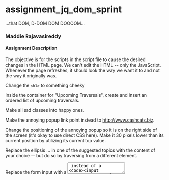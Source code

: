 assignment_jq_dom_sprint
========================

...that DOM, D-DOM DOM DOOOOM...
<h3>Maddie Rajavasireddy</h3>

<h4>Assignment Description</h4>
The objective is for the scripts in the script file to cause the desired changes in the HTML page. We can't edit the HTML -- only the JavaScript. Whenever the page refreshes, it should look the way we want it to and not the way it originally was.

  Change the `<h1>` to something cheeky  
  
  Inside the container for "Upcoming Traversals", create and insert an ordered list of upcoming traversals.  
  
  Make all sad classes into happy ones.  
  
  Make the annoying popup link point instead to http://www.cashcats.biz.  
  
  Change the positioning of the annoying popup so it is on the right side of the screen (it's okay to use direct CSS here).     Make it 30 pixels lower than its current position by utilizing its current top value.  
  
  Replace the ellipsis ... in one of the suggested topics with the content of your choice -- but do so by traversing from a     different element.  
  
  Replace the form input with a <textarea> instead of a `<input type="text">`.
